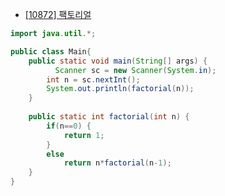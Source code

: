 * [[10872] 팩토리얼](https://www.acmicpc.net/problem/10872)

```java
import java.util.*;

public class Main{
	public static void main(String[] args) {
	      Scanner sc = new Scanner(System.in);
        int n = sc.nextInt();
        System.out.println(factorial(n));
	}
	
	public static int factorial(int n) {
		if(n==0) {
			return 1;
		}
		else
			return n*factorial(n-1);
	}
}

```
